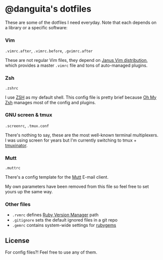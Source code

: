 # @danguita's dotfiles

These are some of the dotfiles I need everyday. Note that each depends on a library or a specific software:

### Vim
`.vimrc.after`, `.vimrc.before`, `.gvimrc.after`

These are not regular Vim files, they depend on [Janus Vim distribution](https://github.com/carlhuda/janus), which provides a master `.vimrc` file and tons of auto-managed plugins.

### Zsh
`.zshrc`

I use [ZSH](http://www.zsh.org/) as my default shell. This config file is pretty brief because [Oh My Zsh](https://github.com/robbyrussell/oh-my-zsh) manages most of the config and plugins.

### GNU screen & tmux
`.screenrc`, `.tmux.conf`

There's nothing to say, these are the most well-known terminal multiplexers. I was using screen for years but I'm currently switching to tmux + [tmuxinator](https://github.com/aziz/tmuxinator).

### Mutt
`.muttrc`

There's a config template for the [Mutt](http://www.mutt.org/) E-mail
client.

My own parameters have been removed from this file so feel free to set yours up
the same way.

### Other files
* `.rvmrc` defines [Ruby Version Manager](http://beginrescueend.com/) path
* `.gitignore` sets the default ignored files in a git repo
* `.gemrc` contains system-wide settings for [rubygems](http://rubygems.org/)

## License
For config files?! Feel free to use any of them.
